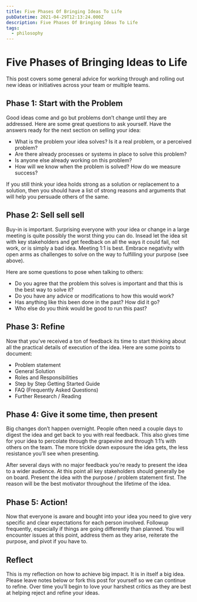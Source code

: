 ```yaml
---
title: Five Phases Of Bringing Ideas To Life
pubDatetime: 2021-04-29T12:13:24.000Z
description: Five Phases Of Bringing Ideas To Life
tags:
  - philosophy
---
```


# Five Phases of Bringing Ideas to Life

This post covers some general advice for working through and rolling out new ideas or initiatives across your team or multiple teams.

## Phase 1: Start with the Problem

Good ideas come and go but problems don’t change until they are addressed. Here are some great questions to ask yourself. Have the answers ready for the next section on selling your idea:

- What is the problem your idea solves? Is it a real problem, or a perceived problem?
- Are there already processes or systems in place to solve this problem?
- Is anyone else already working on this problem?
- How will we know when the problem is solved? How do we measure success?

If you still think your idea holds strong as a solution or replacement to a solution, then you should have a list of strong reasons and arguments that will help you persuade others of the same.

## Phase 2: Sell sell sell

Buy-in is important. Surprising everyone with your idea or change in a large meeting is quite possibly the worst thing you can do. Insead let the idea sit with key stakeholders and get feedback on all the ways it could fail, not work, or is simply a bad idea. Meeting 1:1 is best. Embrace negativity with open arms as challenges to solve on the way to fulfilling your purpose (see above).

Here are some questions to pose when talking to others:

- Do you agree that the problem this solves is important and that this is the best way to solve it?
- Do you have any advice or modifications to how this would work?
- Has anything like this been done in the past? How did it go?
- Who else do you think would be good to run this past?

## Phase 3: Refine

Now that you’ve received a ton of feedback its time to start thinking about all the practical details of execution of the idea. Here are some points to document:

- Problem statement
- General Solution
- Roles and Responsibilities
- Step by Step Getting Started Guide
- FAQ (Frequently Asked Questions)
- Further Research / Reading

## Phase 4: Give it some time, then present

Big changes don’t happen overnight. People often need a couple days to digest the idea and get back to you with real feedback. This also gives time for your idea to percolate through the grapevine and through 1:1’s with others on the team. The more trickle down exposure the idea gets, the less resistance you’ll see when presenting.

After several days with no major feedback you’re ready to present the idea to a wider audience. At this point all key stakeholders should generally be on board. Present the idea with the purpose / problem statement first. The reason will be the best motivator throughout the lifetime of the idea.

## Phase 5: Action!

Now that everyone is aware and bought into your idea you need to give very specific and clear expectations for each person involved. Followup frequently, especially if things are going differently than planned. You will encounter issues at this point, address them as they arise, reiterate the purpose, and pivot if you have to.

## Reflect

This is my reflection on how to achieve big impact. It is in itself a big idea. Please leave notes below or fork this post for yourself so we can continue to refine. Over time you’ll begin to love your harshest critics as they are best at helping reject and refine your ideas.
